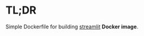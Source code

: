 # TL;DR
Simple Dockerfile for building
[streamlit](https://github.com/streamlit/streamlit) **Docker image**.
